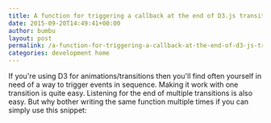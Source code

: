 ```yaml
---
title: A function for triggering a callback at the end of D3.js transitions
date: 2015-09-20T14:49:41+00:00
author: bumbu
layout: post
permalink: /a-function-for-triggering-a-callback-at-the-end-of-d3-js-transitions/
categories: development home
---
```

If you're using D3 for animations/transitions then you'll find often yourself in need of a way to trigger events in sequence. Making it work with one transition is quite easy. Listening for the end of multiple transitions is also easy. But why bother writing the same function multiple times if you can simply use this snippet:
<script src="https://gist.github.com/bumbu/dd5cb25a8762a0cab855.js"></script>
